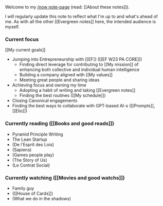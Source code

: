 Welcome to my [/now note-page](https://sive.rs/nowff) (read: [[About these notes]]).

I will regularly update this note to reflect what I'm up to and what's ahead of me.
As with all the other [[Evergreen notes]] here, the intended audience is myself.

### Current focus

[[My current goals]]

- Jumping into Entrepreneurship with [[EF]] ([[EF W23 PA CORE]])
	- Finding direct leverage for contributing to [[My mission]] of enhancing both collective and individual human intelligence
	- Building a company aligned with [[My values]]
	- Meeting great people and sharing ideas
- Achieving focus and owning my time
	- Adopting a habit of writing and taking [[Evergreen notes]]
	- Finding the best routines ([[My schedule]])
- Closing Canonical engagements
- Finding the best ways to collaborate with GPT-based AI-s ([[Prompts]], [[Elio]])

### Currently reading ([[Books and good reads]])

- Pyramid Principle Writing
- The Lean Startup
- (De l'Esprit des Lois)
- (Sapiens)
- (Games people play)
- (The Story of Us)
- (Le Contrat Social)

### Currently watching ([[Movies and good watchs]])

- Family guy
- ([[House of Cards]])
- (What we do in the shadows)
